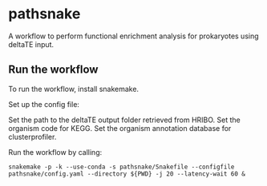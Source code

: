 # pathsnake
A workflow to perform functional enrichment analysis for prokaryotes using deltaTE input.

## Run the workflow

To run the workflow, install snakemake.

Set up the config file:

Set the path to the deltaTE output folder retrieved from HRIBO.
Set the organism code for KEGG.
Set the organism annotation database for clusterprofiler.

Run the workflow by calling:

```
snakemake -p -k --use-conda -s pathsnake/Snakefile --configfile pathsnake/config.yaml --directory ${PWD} -j 20 --latency-wait 60 &
```
